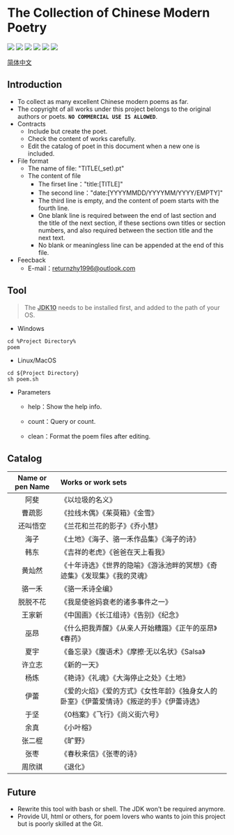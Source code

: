 
# The Collection of Chinese Modern Poetry

![](https://img.shields.io/badge/only-bot-green)
![](https://img.shields.io/badge/zh-poetry-red)
![](https://img.shields.io/badge/%E2%9D%A4-academic-blue)
![](https://img.shields.io/badge/poems-1160-yellowgreen)
![](https://img.shields.io/badge/poets-21-lightgrey)
![](https://img.shields.io/github/repo-size/sheepzh/poetry)

[简体中文](README.md)

## Introduction

+ To collect as many excellent Chinese modern poems as far.
+ The copyright of all works under this project belongs to the original authors or poets. **`NO COMMERCIAL USE IS ALLOWED`**.
+ Contracts
	+ Include but create the poet.
	+ Check the content of works carefully.
	+ Edit the catalog of poet in this document when a new one is included.
+ File format
	+ The name of file: "TITLE(_set).pt"
	+ The content of file
		+ The firset line："title:[TITLE]"
		+ The second line："date:[YYYYMMDD/YYYYMM/YYYY/EMPTY]"
		+ The third line is empty, and the content of poem starts with the fourth line.
		+ One blank line is required between the end of last section and the title of the next section, if these sections own titles or section numbers, and also required between the section title and the next text.
		+ No blank or meaningless line can be appended at the end of this file.
+ Feecback
	+ E-mail：returnzhy1996@outlook.com
	
## Tool

>The <u>**JDK10**</u> needs to be installed first, and added to the path of your OS.

+ Windows

```batch
cd %Project Directory%
poem
```

+ Linux/MacOS
```shell
cd ${Project Directory}
sh poem.sh
```

+ Parameters

	+ help：Show the help info.
	
	+ count：Query or count.

	+ clean：Format the poem files after editing.

## Catalog

|Name or pen Name|Works or work sets
|:-:|:-|
|阿斐|《以垃圾的名义》
|曹疏影|《拉线木偶》《茱萸箱》《金雪》
|还叫悟空|《兰花和兰花的影子》《乔小慧》
|海子|《土地》《海子、骆一禾作品集》《海子的诗》
|韩东|《吉祥的老虎》《爸爸在天上看我》
|黄灿然|《十年诗选》《世界的隐喻》《游泳池畔的冥想》《奇迹集》《发现集》《我的灵魂》
|骆一禾|《骆一禾诗全编》
|脱脱不花|《我是使爸妈衰老的诸多事件之一》
|王家新|《中国画》《长江组诗》《告别》《纪念》
|巫昂|《什么把我弄醒》《从亲人开始糟蹋》《正午的巫昂》《春药》
|夏宇|《备忘录》《腹语术》《摩擦·无以名状》《Salsa》
|许立志|《新的一天》
|杨炼|《艳诗》《礼魂》《大海停止之处》《土地》
|伊蕾|《爱的火焰》《爱的方式》《女性年龄》《独身女人的卧室》《伊蕾爱情诗》《叛逆的手》《伊蕾诗选》
|于坚|《0档案》《飞行》《尚义街六号》
|余真|《小叶榕》
|张二棍|《旷野》
|张枣|《春秋来信》《张枣的诗》
|周欣祺|《退化》

## Future

+ Rewrite this tool with bash or shell. The JDK won't be required anymore.
+ Provide UI, html or others, for poem lovers who wants to join this project but is poorly skilled at the Git.
